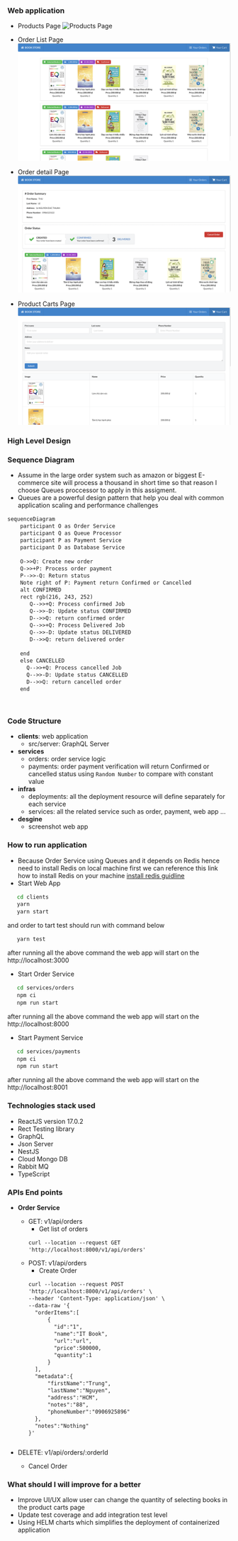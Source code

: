 ### Web application
* Products Page
![Products Page](https://github.com/trungnv184/setel-assignment/blob/master/design/screens/products_page.png?raw=true)

* Order List Page
![Products Page](https://github.com/trungnv184/setel-assignment/blob/master/design/screens/order_list.png?raw=true)


* Order detail Page
![Products Page](https://github.com/trungnv184/setel-assignment/blob/master/design/screens/change_state_order.png?raw=true)

* Product Carts Page
![Products Page](https://github.com/trungnv184/setel-assignment/blob/master/design/screens/product_carts.png?raw=true)

### High Level Design

### Sequence Diagram

- Assume in the large order system such as amazon or biggest E-commerce site will process a thousand in short time so that reason I choose Queues proccessor to apply in this assigment.
- Queues are a powerful design pattern that help you deal with common application scaling and performance challenges

```mermaid
sequenceDiagram
    participant O as Order Service
    participant Q as Queue Processor
    participant P as Payment Service
    participant D as Database Service

    O->>Q: Create new order
    Q->>+P: Process order payment
    P-->>-Q: Return status
    Note right of P: Payment return Confirmed or Cancelled
    alt CONFIRMED
    rect rgb(216, 243, 252)
       Q-->>+Q: Process confirmed Job
       Q-->>-D: Update status CONFIRMED
       D-->>Q: return confirmed order
       Q-->>+Q: Process Delivered Job
       Q-->>-D: Update status DELIVERED
       D-->>Q: return delivered order

    end
    else CANCELLED
      Q-->>+Q: Process cancelled Job
      Q-->>-D: Update status CANCELLED
      D-->>Q: return cancelled order
    end



```

### Code Structure

- **clients**: web application
  - src/server: GraphQL Server
- **services**
  - orders: order service logic
  - payments: order payment verification will return Confirmed or cancelled
    status using `Random Number` to compare with constant value
- **infras**
  - deployments: all the deployment resource will define separately for each service
  - services: all the related service such as order, payment, web app ...
- **desgine**
  - screenshot web app

### How to run application

- Because Order Service using Queues and it depends on Redis hence need to install Redis on local machine first we can reference this link how to install Redis on your machine [install redis guidline](https://gist.github.com/tomysmile/1b8a321e7c58499ef9f9441b2faa0aa8)
- Start Web App

```bash
   cd clients
   yarn
   yarn start
```

and order to tart test should run with command below

```bash
   yarn test
```

after running all the above command the web app will start on the http://localhost:3000

- Start Order Service

```bash
   cd services/orders
   npm ci
   npm run start
```

after running all the above command the web app will start on the http://localhost:8000

- Start Payment Service

```bash
   cd services/payments
   npm ci
   npm run start
```

after running all the above command the web app will start on the http://localhost:8001

### Technologies stack used

- ReactJS version 17.0.2
- Rect Testing library
- GraphQL
- Json Server
- NestJS
- Cloud Mongo DB
- Rabbit MQ
- TypeScript

### APIs End points

- **Order Service**

  - GET: v1/api/orders
    - Get list of orders
    ```curl
    curl --location --request GET 'http://localhost:8000/v1/api/orders'
    ```
  - POST: v1/api/orders
    - Create Order
    ```curl
    curl --location --request POST 'http://localhost:8000/v1/api/orders' \
    --header 'Content-Type: application/json' \
    --data-raw '{
      "orderItems":[
          {
            "id":"1",
            "name":"IT Book",
            "url":"url",
            "price":500000,
            "quantity":1
          }
      ],
      "metadata":{
          "firstName":"Trung",
          "lastName":"Nguyen",
          "address":"HCM",
          "notes":"88",
          "phoneNumber":"0906925896"
      },
      "notes":"Nothing"
    }'
    ```

  ```

  ```

- DELETE: v1/api/orders/:orderId
  - Cancel Order

### What should I will improve for a better

- Improve UI/UX allow user can change the quantity of selecting books in the product carts page
- Update test coverage and add integration test level
- Using HELM charts which simplifies the deployment of containerized application
